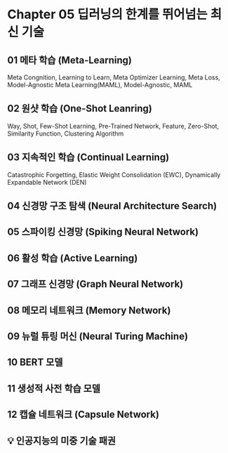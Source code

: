# Chapter 05 딥러닝의 한계를 뛰어넘는 최신 기술

## 01 메타 학습 (Meta-Learning)
Meta Congnition, Learning to Learn, Meta Optimizer Learning, Meta Loss, Model-Agnostic Meta Learning(MAML), Model-Agnostic, MAML

## 02 원샷 학습 (One-Shot Leanring)
Way, Shot, Few-Shot Learning, Pre-Trained Network, Feature, Zero-Shot, Similarity Function, Clustering Algorithm

## 03 지속적인 학습 (Continual Learning)
Catastrophic Forgetting, Elastic Weight Consolidation (EWC), Dynamically Expandable Network (DEN)

## 04 신경망 구조 탐색 (Neural Architecture Search)

## 05 스파이킹 신경망 (Spiking Neural Network)

## 06 활성 학습 (Active Learning)

## 07 그래프 신경망 (Graph Neural Network)

## 08 메모리 네트워크 (Memory Network)

## 09 뉴럴 튜링 머신 (Neural Turing Machine)

## 10 BERT 모델

## 11 생성적 사전 학습 모델

## 12 캡슐 네트워크 (Capsule Network)

## :bulb: 인공지능의 미중 기술 패권
